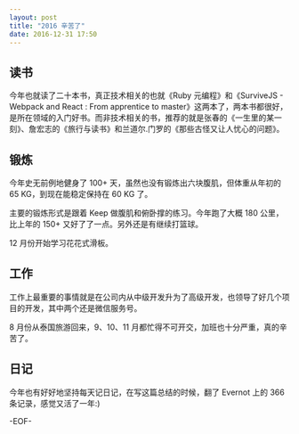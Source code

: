 ```yaml
---
layout: post
title: "2016 辛苦了"
date: 2016-12-31 17:50
---
```


## 读书

今年也就读了二十本书，真正技术相关的也就《Ruby 元编程》和《SurviveJS - Webpack and React : From apprentice to master》这两本了，两本书都很好，是所在领域的入门好书。而非技术相关的书，推荐的就是张春的《一生里的某一刻》、詹宏志的《旅行与读书》和兰道尔.门罗的《那些古怪又让人忧心的问题》。

## 锻炼

今年史无前例地健身了 100+ 天，虽然也没有锻炼出六块腹肌，但体重从年初的 65 KG，到现在能稳定保持在 60 KG 了。

主要的锻炼形式是跟着 Keep 做腹肌和俯卧撑的练习。今年跑了大概 180 公里，比上年的 150+ 又好了了一点。另外还是有继续打篮球。

12 月份开始学习花花式滑板。

## 工作

工作上最重要的事情就是在公司内从中级开发升为了高级开发，也领导了好几个项目的开发，其中两个还是微信服务号。

8 月份从泰国旅游回来，9、10、11 月都忙得不可开交，加班也十分严重，真的辛苦了。

## 日记

今年也有好好地坚持每天记日记，在写这篇总结的时候，翻了 Evernot 上的 366 条记录，感觉又活了一年:)

-EOF-
